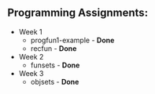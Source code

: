 ## Programming Assignments:
* Week 1
  - progfun1-example - **Done**
  - recfun - **Done**
* Week 2
  - funsets - **Done**
* Week 3
  - objsets - **Done**
